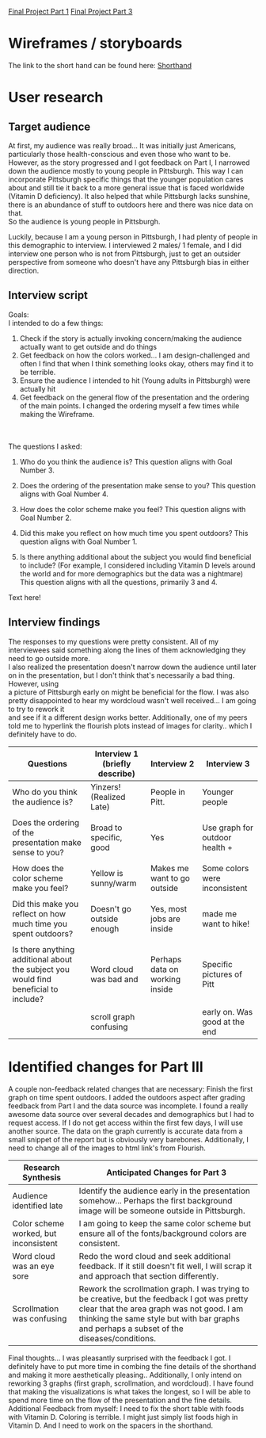 [Final Project Part 1](finalProject_part1.md)
[Final Project Part 3](finalProject_part3.md)
# Wireframes / storyboards
The link to the short hand can be found here: 
[Shorthand](https://preview.shorthand.com/k4VBKS1gxmg6wUjT)

# User research 

## Target audience
At first, my audience was really broad... It was initially just Americans, particularly those health-conscious and even those who want to be.<br>
However, as the story progressed and I got feedback on Part I, I narrowed down the audience mostly to young people in Pittsburgh. This way I can incorporate Pittsburgh specific things
that the younger population cares about and still tie it back to a more general issue that is faced worldwide (Vitamin D deficiency). It also helped that while Pittsburgh lacks sunshine, 
there is an abundance of stuff to outdoors here and there was nice data on that. <br>
So the audience is young people in Pittsburgh. <br>

Luckily, because I am a young person in Pittsburgh, I had plenty of people in this demographic to interview. I interviewed 2 males/ 1 female, and I did interview one person
who is not from Pittsburgh, just to get an outsider perspective from someone who doesn't have any Pittsburgh bias in either direction. 

## Interview script
Goals: <br>
I intended to do a few things: <br>
1) Check if the story is actually invoking concern/making the audience actually want to get outside and do things<br>
2) Get feedback on how the colors worked... I am design-challenged and often I find that when I think something looks okay, others may find it to be terrible.<br>
3) Ensure the audience I intended to hit (Young adults in Pittsburgh) were actually hit
4) Get feedback on the general flow of the presentation and the ordering of the main points. I changed the ordering myself a few times while making the Wireframe.
<br>
<br>
The questions I asked:<br>

1) Who do you think the audience is?  This question aligns with Goal Number 3. <br>

2) Does the ordering of the presentation make sense to you? This question aligns with Goal Number 4. <br>

3) How does the color scheme make you feel? This question aligns with Goal Number 2. <br>

4) Did this make you reflect on how much time you spent outdoors? This question aligns with Goal Number 1. <br>

5) Is there anything additional about the subject you would find beneficial to include? (For example, I considered including Vitamin D levels around the world and for more demographics but the data was a nightmare) 
This question aligns with all the questions, primarily 3 and 4. <br>


Text here!

## Interview findings

The responses to my questions were pretty consistent. All of my interviewees said something along the lines of them acknowledging they need to go outside more. <br>
I also realized the presentation doesn't narrow down the audience until later on in the presentation, but I don't think that's necessarily a bad thing. However, using <br>
a picture of Pittsburgh early on might be beneficial for the flow. I was also pretty disappointed to hear my wordcloud wasn't well received... I am going to try to rework it <br>
and see if it a different design works better. Additionally, one of my peers told me to hyperlink the flourish plots instead of images for clarity.. which I definitely have to do.


| Questions                                                                            | Interview 1 (briefly describe) | Interview 2                      | Interview 3                      |
|--------------------------------------------------------------------------------------|--------------------------------|----------------------------------|----------------------------------|
| Who do you think the audience is?                                                    | Yinzers! (Realized Late)       | People in Pitt.                  | Younger people                   |
|                                                                                      |                                |                                  |                                  |
| Does the ordering of the presentation make sense to you?                             | Broad to specific, good        | Yes                              | Use graph for outdoor health +   |
|                                                                                      |                                |                                  |                                  |
| How does the color scheme make you feel?                                             |  Yellow is sunny/warm          | Makes me want to go outside      | Some colors were inconsistent    |
|                                                                                      |                                |                                  |                                  |
| Did this make you reflect on how much time you spent outdoors?                       |  Doesn't go outside enough     | Yes, most jobs are inside        | made me want to hike!            |
|                                                                                      |                                |                                  |                                  |
| Is there anything additional about the subject you would find beneficial to include? |  Word cloud was bad  and       |  Perhaps data on working inside  | Specific pictures of Pitt        |
|                                                                                      |  scroll graph confusing        |                                  | early on. Was good at the end    |    



# Identified changes for Part III

A couple non-feedback related changes that are necessary: Finish the first graph on time spent outdoors. I added the outdoors aspect after grading feedback from Part I and the data source was incomplete. I
found a really awesome data source over several decades and demographics but I had to request access. If I do not get access within the first few days, I will use another source. The data on the graph currently is 
accurate data from a small snippet of the report but is obviously very barebones. 
Additionally, I need to change all of the images to html link's from Flourish. <br>


| Research Synthesis                          | Anticipated Changes for Part 3                                                                                                                                                                                                                                                                                                           |
|---------------------------------------------|-------------------------------------------------------------------------------------------------------------------------------------------------------------------------------------------------------------------------------------------------|
| Audience identified late                    | Identify the audience early in the presentation somehow... Perhaps the first background image will be someone outside in Pittsburgh.                                                                                                            |                                                                                                                                     |                                                                                        |
| Color scheme worked, but inconsistent       |  I am going to keep the same color scheme but ensure all of the fonts/background colors are consistent.                                                                                                                                         |                                                                                                                                                                                             |
| Word cloud was an eye sore                  |  Redo the word cloud and seek additional feedback. If it still doesn't fit well, I will scrap it and approach that section differently.                                                                                                         |                                                                                                                                                     |
| Scrollmation was confusing                  |  Rework the scrollmation graph. I was trying to be creative, but the feedback I got was pretty clear that the area graph was not good. I am thinking the same style but with bar graphs and perhaps a subset of the diseases/conditions.        |                                                                                                                                                                                                                                                                                                                                         |
                                              

Final thoughts... I was pleasantly surprised with the feedback I got. I definitely have to put more time in combing the fine details of the shorthand and making it more aesthetically pleasing.. Additionally, I only intend on reworking 3 graphs (first graph, scrollmation, and wordcloud).
I have found that making the visualizations is what takes the longest, so I will be able to spend more time on the flow of the presentation and the fine details. <br>
Additional Feedback from myself: I need to fix the short table with foods with Vitamin D. Coloring is terrible. I might just simply list foods high in Vitamin D. And I need to work on the spacers in the shorthand.

